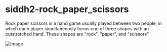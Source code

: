 # siddh2-rock_paper_scissors

Rock paper scissors is a hand game usually played between two people, in which each player simultaneously forms one of three shapes with an outstretched hand. These shapes are "rock", "paper", and "scissors"

![image](https://user-images.githubusercontent.com/68075023/102788512-bbe80f80-43c8-11eb-9df6-0d8d6f680c08.png)
